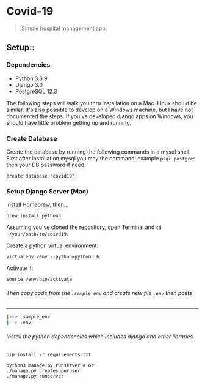 # Covid-19 
> Simple hospital management app.
## Setup::

### Dependencies

- Python 3.6.9 
- Django 3.0
- PostgreSQL 12.3

The following steps will walk you thru installation on a Mac. Linux should be similar.
It's also possible to develop on a Windows machine, but I have not documented the steps.
If you've developed django apps on Windows, you should have little problem getting
up and running.

### Create Database

Create the database by running the following commands in a mysql shell.
First after installation mysql you may the command: example
`psql postgres` then your DB password if need.

```
create database "covid19";
```

### Setup Django Server (Mac)
install [Homebrew](http://brew.sh), then…

```
brew install python3
```
Assuming you've cloned the repository, open Terminal and `cd ~/your/path/to/coivd19`.

Create a python virtual environment:

```bash/zsh
virtualenv venv --python=python3.6
```

Activate it:

```bash/zsh
source venv/bin/activate
```

###### Then copy code from the ``.sample_env`` and create new file `.env` then pasts

-------------------------------------------
```bash
|--> .sample_env
|--> .env
```

###### Install the python dependencies which includes django and other libraries.

```
pip install -r requirements.txt

python3 manage.py runserver # or
./manage.py createsuperuser
./manage.py runserver
```
